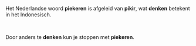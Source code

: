 <div class="first">
  <p>
    Het Nederlandse woord <strong>piekeren</strong> is afgeleid van
    <strong>pikir</strong>, wat <strong>denken</strong> betekent in het
    Indonesisch.
  </p>

  <p><br></p>
</div>

<p class="slogan">
  Door anders te <strong>denken</strong> kun je stoppen met
  <strong>piekeren</strong>.
</p>
